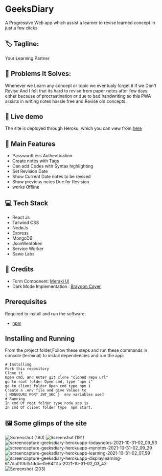 # GeeksDiary

A Progressive Web app which assist a learner to revise learned concept in just a few clicks  
##  🏷 Tagline:

Your Learning Partner

## 🧐 Problems It Solves:

Whenever we Learn any concept or topic we eventualy forget it if we Don't Revise
And I felt that its hard to revise from paper notes after few days either because of procrastination or due to bad handwriting
so this PWA assists in writing notes hassle free and Revise old concepts.

##  🔴 Live demo

The site is deployed through Heroku, which you can view from [here](https://geeksdiary.herokuapp.com/)  
<!-- 
## 📺 Demo video:

Checkout the complete demo video from [here]() -->

## 🚀 Main Features
- PasswordLess Authentication
- Create notes with Tags 
- Can add Codes with Syntax highlighting
- Set Revision Date
- Show Current Date notes to be revised
- Show previous notes Due for Revision
- works Offline 


## 💻 Tech Stack

- React Js
- Tailwind CSS
- NodeJs
- Express
- MongoDB
- JsonWebtoken
- Service Worker
- Sawo Labs


## 🤝 Credits

- Form Component: [Meraki UI](https://merakiui.com/#main)
- Dark Mode Implementation : [Braydon Coyer](https://braydoncoyer.dev/blog/how-to-implement-dark-mode-with-tailwind-2/)


## Prerequisites

Required to install and run the software:

- [npm](https://www.npmjs.com/get-npm)

## Installing and Running

From the project folder,Follow these steps and run these commands in console (terminal) to install dependencies and run the app:

```
# Installing
Fork this repository 
Clone it    
Open cmd, and enter git clone "cloned repo url"
go to root folder Open cmd, type "npm i"    
go to client folder Open cmd type npm i
Create a .env file and give Values to
{ MONGOURI PORT JWT_SEC }  env variables used 
# Running
In cmd Of root folder type node app.js  
In cmd Of client folder type  npm start.
```

## 🖼️ Some glimps of the site
![Screenshot (190)](https://user-images.githubusercontent.com/64855593/139557789-9b782614-1820-4a5f-b873-e804c979da06.png)
![Screenshot (191)](https://user-images.githubusercontent.com/64855593/139557820-ac0b0a4c-390d-42dd-bf01-a6c468775578.png)
![screencapture-geeksdiary-herokuapp-todaynotes-2021-10-31-02_09_53](https://user-images.githubusercontent.com/64855593/139557840-35b33e32-8697-4d15-933a-2db8975eda5e.png)
![screencapture-geeksdiary-herokuapp-mynotes-2021-10-31-02_09_29](https://user-images.githubusercontent.com/64855593/139557851-2a9cbbf2-d6ad-4822-be9c-570323b755bf.png)
![screencapture-geeksdiary-herokuapp-learning-2021-10-31-02_07_59](https://user-images.githubusercontent.com/64855593/139557854-08c8b3dc-5315-498f-ae21-733e97abe9ed.png)
![screencapture-geeksdiary-herokuapp-displaylearning-617da010bf51ddbe0e64f11a-2021-10-31-02_03_42](https://user-images.githubusercontent.com/64855593/139557857-2fffa90a-d017-4270-9432-35abd224beae.png)
![Screenshot (203)](https://user-images.githubusercontent.com/64855593/139557871-755fd451-118f-4a44-900f-afaf113f560b.png)



